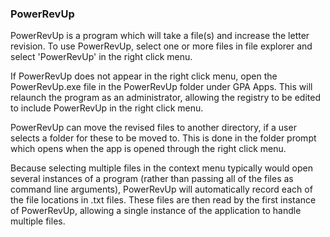 ### PowerRevUp

PowerRevUp is a program which will take a file(s) and increase the letter revision. 
To use PowerRevUp, select one or more files in file explorer and select 'PowerRevUp' in the right click menu.

If PowerRevUp does not appear in the right click menu, open the PowerRevUp.exe file in the PowerRevUp folder under GPA Apps. 
This will relaunch the program as an administrator, allowing the registry to be edited to include PowerRevUp in the right click menu.

PowerRevUp can move the revised files to another directory, if a user selects a folder for these to be moved to. This is done in the folder prompt which opens when the app is opened through the right click menu.

Because selecting multiple files in the context menu typically would open several instances of a program (rather than passing all of the files as command line arguments),
PowerRevUp will automatically record each of the file locations in .txt files. These files are then read by the first instance of PowerRevUp, allowing a single instance
of the application to handle multiple files.



